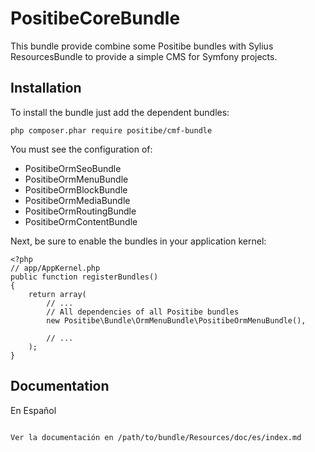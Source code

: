 PositibeCoreBundle
=================

This bundle provide combine some Positibe bundles with Sylius ResourcesBundle to provide a simple CMS for Symfony projects.

Installation
------------

To install the bundle just add the dependent bundles:

    php composer.phar require positibe/cmf-bundle

You must see the configuration of:
* PositibeOrmSeoBundle
* PositibeOrmMenuBundle
* PositibeOrmBlockBundle
* PositibeOrmMediaBundle
* PositibeOrmRoutingBundle
* PositibeOrmContentBundle

Next, be sure to enable the bundles in your application kernel:

    <?php
    // app/AppKernel.php
    public function registerBundles()
    {
        return array(
            // ...
            // All dependencies of all Positibe bundles
            new Positibe\Bundle\OrmMenuBundle\PositibeOrmMenuBundle(),

            // ...
        );
    }

Documentation
-------------

En Español
~~~~~~~~~~

Ver la documentación en /path/to/bundle/Resources/doc/es/index.md